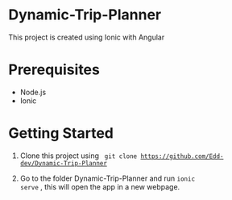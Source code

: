 # Dynamic-Trip-Planner

This project is created using Ionic with Angular

# Prerequisites
* Node.js
* Ionic

# Getting Started
1. Clone this project using
<code> git clone https://github.com/Edd-dev/Dynamic-Trip-Planner </code>

2. Go to the folder Dynamic-Trip-Planner and run
<code>ionic serve</code> 
, this will open the app in a new webpage.

